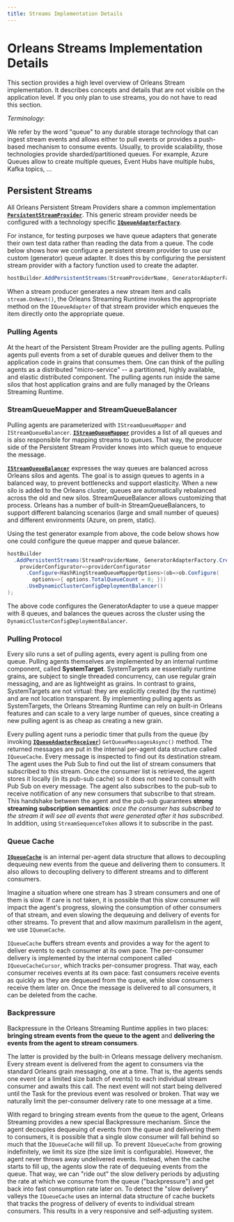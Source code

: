 ```yaml
---
title: Streams Implementation Details
---
```


# Orleans Streams Implementation Details

This section provides a high level overview of Orleans Stream implementation.
It describes concepts and details that are not visible on the application level.
If you only plan to use streams, you do not have to read this section.

*Terminology*:

We refer by the word "queue" to any durable storage technology that can ingest stream events and allows either to pull events or provides a push-based mechanism to consume events.
Usually, to provide scalability, those technologies provide sharded/partitioned queues.
For example, Azure Queues allow to create multiple queues, Event Hubs have multiple hubs, Kafka topics, ...

## Persistent Streams<a name="Persistent-Streams"></a>

All Orleans Persistent Stream Providers share a common implementation [**`PersistentStreamProvider`**](https://github.com/dotnet/orleans/blob/main/src/Orleans.Streaming/PersistentStreams/PersistentStreamProvider.cs).
This generic stream provider needs be configured with a technology specific [**`IQueueAdapterFactory`**](https://github.com/dotnet/orleans/blob/main/src/Orleans.Streaming/QueueAdapters/IQueueAdapterFactory.cs).

For instance, for testing purposes we have queue adapters that generate their own test data rather than reading the data from a queue.
The code below shows how we configure a persistent stream provider to use our custom (generator) queue adapter.
It does this by configuring the persistent stream provider with a factory function used to create the adapter.

```csharp
hostBuilder.AddPersistentStreams(StreamProviderName, GeneratorAdapterFactory.Create);
```

When a stream producer generates a new stream item and calls `stream.OnNext()`, the Orleans Streaming Runtime invokes the appropriate method on the `IQueueAdapter` of that stream provider which enqueues the item directly onto the appropriate queue.

### Pulling Agents<a name="Pulling-Agents"></a>

At the heart of the Persistent Stream Provider are the pulling agents.
Pulling agents pull events from a set of durable queues and deliver them to the application code in grains that consumes them.
One can think of the pulling agents as a distributed "micro-service" -- a partitioned, highly available, and elastic distributed component.
The pulling agents run inside the same silos that host application grains and are fully managed by the Orleans Streaming Runtime.

### StreamQueueMapper and StreamQueueBalancer<a name="StreamQueueMapper-and-StreamQueueBalancer"></a>

Pulling agents are parameterized with `IStreamQueueMapper` and `IStreamQueueBalancer`.
[**`IStreamQueueMapper`**](https://github.com/dotnet/orleans/blob/main/src/Orleans.Streaming/QueueAdapters/IStreamQueueMapper.cs)
provides a list of all queues and is also responsible for mapping streams to queues.
That way, the producer side of the Persistent Stream Provider knows into which queue to enqueue the message.

[**`IStreamQueueBalancer`**](https://github.com/dotnet/orleans/blob/main/src/Orleans.Streaming/PersistentStreams/IStreamQueueBalancer.cs)
expresses the way queues are balanced across Orleans silos and agents.
The goal is to assign queues to agents in a balanced way, to prevent bottlenecks and support elasticity.
When a new silo is added to the Orleans cluster, queues are automatically rebalanced across the old and new silos.
StreamQueueBalancer allows customizing that process. Orleans has a number of built-in StreamQueueBalancers, to support different balancing scenarios (large and small number of queues) and different environments (Azure, on prem, static).

Using the test generator example from above, the code below shows how one could configure the queue mapper and queue balancer.

```csharp
hostBuilder
  .AddPersistentStreams(StreamProviderName, GeneratorAdapterFactory.Create,
    providerConfigurator=>providerConfigurator
      .Configure<HashRingStreamQueueMapperOptions>(ob=>ob.Configure(
        options=>{ options.TotalQueueCount = 8; }))
      .UseDynamicClusterConfigDeploymentBalancer()
);
```

The above code configures the GeneratorAdapter to use a queue mapper with 8 queues, and balances the queues across the cluster using the `DynamicClusterConfigDeploymentBalancer`.

### Pulling Protocol<a name="Pulling-Protocol"></a>

Every silo runs a set of pulling agents, every agent is pulling from one queue. Pulling agents themselves are implemented by an internal runtime component, called **SystemTarget**.
SystemTargets are essentially runtime grains, are subject to single threaded concurrency, can use regular grain messaging, and are as lightweight as grains.
In contrast to grains, SystemTargets are not virtual: they are explicitly created (by the runtime) and are not location transparent.
By implementing pulling agents as SystemTargets, the Orleans Streaming Runtime can rely on built-in Orleans features and can scale to a very large number of queues, since creating a new pulling agent is as cheap as creating a new grain.

Every pulling agent runs a periodic timer that pulls from the queue (by invoking [**`IQueueAdapterReceiver`**](https://github.com/dotnet/orleans/blob/main/src/Orleans.Streaming/QueueAdapters/IQueueAdapterReceiver.cs)) `GetQueueMessagesAsync()` method. The returned messages are put in the internal per-agent data structure called `IQueueCache`.
Every message is inspected to find out its destination stream.
The agent uses the Pub Sub to find out the list of stream consumers that subscribed to this stream. Once the consumer list is retrieved, the agent stores it locally (in its pub-sub cache) so it does not need to consult with Pub Sub on every message.
The agent also subscribes to the pub-sub to receive notification of any new consumers that subscribe to that stream.
This handshake between the agent and the pub-sub guarantees **strong streaming subscription semantics**: *once the consumer has subscribed to the stream it will see all events that were generated after it has subscribed*. In addition, using `StreamSequenceToken` allows it to subscribe in the past.

### Queue Cache<a name="Queue-Cache"></a>

[**`IQueueCache`**](https://github.com/dotnet/orleans/blob/main/src/Orleans.Streaming/QueueAdapters/IQueueCache.cs) is an internal per-agent data structure that allows to decoupling dequeuing new events from the queue and delivering them to consumers.
It also allows to decoupling delivery to different streams and to different consumers.

Imagine a situation where one stream has 3 stream consumers and one of them is slow.
If care is not taken, it is possible that this slow consumer will impact the agent's progress, slowing the consumption of other consumers of that stream, and even slowing the dequeuing and delivery of events for other streams.
To prevent that and allow maximum parallelism in the agent, we use `IQueueCache`.

`IQueueCache` buffers stream events and provides a way for the agent to deliver events to each consumer at its own pace.
The per-consumer delivery is implemented by the internal component called `IQueueCacheCursor`, which tracks per-consumer progress.
That way, each consumer receives events at its own pace: fast consumers receive events as quickly as they are dequeued from the queue, while slow consumers receive them later on.
Once the message is delivered to all consumers, it can be deleted from the cache.

### Backpressure<a name="Backpressure"></a>

Backpressure in the Orleans Streaming Runtime applies in two places: **bringing stream events from the queue to the agent** and **delivering the events from the agent to stream consumers**.

The latter is provided by the built-in Orleans message delivery mechanism. Every stream event is delivered from the agent to consumers via the standard Orleans grain messaging, one at a time.
That is, the agents sends one event (or a limited size batch of events) to each individual stream consumer and awaits this call.
The next event will not start being delivered until the Task for the previous event was resolved or broken. That way we naturally limit the per-consumer delivery rate to one message at a time.

With regard to bringing stream events from the queue to the agent, Orleans Streaming provides a new special Backpressure mechanism.
Since the agent decouples dequeuing of events from the queue and delivering them to consumers, it is possible that a single slow consumer will fall behind so much that the `IQueueCache` will fill up.
To prevent `IQueueCache` from growing indefinitely, we limit its size (the size limit is configurable). However, the agent never throws away undelivered events.
Instead, when the cache starts to fill up, the agents slow the rate of dequeuing events from the queue. That way, we can "ride out" the slow delivery periods by adjusting the rate at which we consume from the queue ("backpressure") and get back into fast consumption rate later on. To detect the "slow delivery" valleys the `IQueueCache` uses an internal data structure of cache buckets that tracks the progress of delivery of events to individual stream consumers. This results in a very responsive and self-adjusting system.
